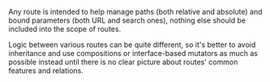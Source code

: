 Any route is intended to help manage paths (both relative and absolute) and bound parameters (both URL and search ones),
nothing else should be included into the scope of routes.

Logic between various routes can be quite different,
so it's better to avoid inheritance and use compositions or interface-based mutators as much as possible instead
until there is no clear picture about routes' common features and relations.
